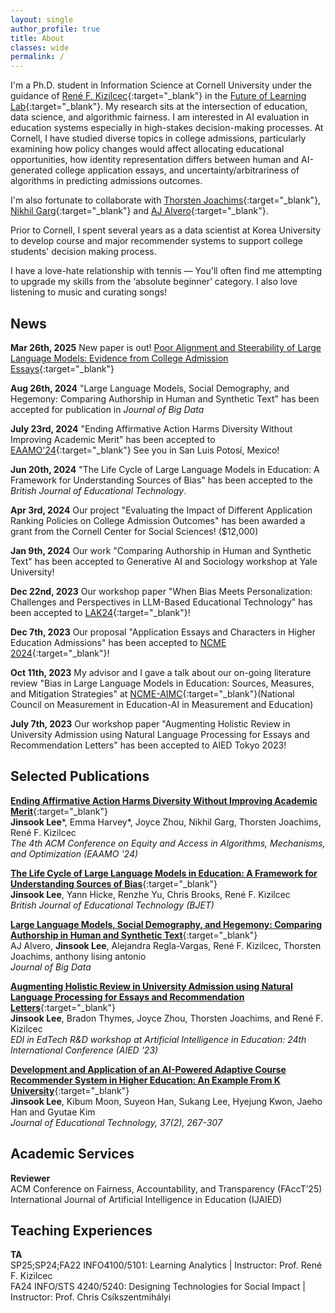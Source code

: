 ```yaml
---
layout: single
author_profile: true
title: About
classes: wide
permalink: /
---
```


I'm a Ph.D. student in Information Science at Cornell University under the guidance of [René F. Kizilcec](https://rene.kizilcec.com){:target="_blank"} in the [Future of Learning Lab](https://learning.cis.cornell.edu/){:target="_blank"}. My research sits at the intersection of education, data science, and algorithmic fairness. I am interested in AI evaluation in education systems especially in high-stakes decision-making processes. At Cornell, I have studied diverse topics in college admissions, particularly examining how policy changes would affect allocating educational opportunities, how identity representation differs between human and AI-generated college application essays, and uncertainty/arbitrariness of algorithms in predicting admissions outcomes.

I'm also fortunate to collaborate with [Thorsten Joachims](https://www.cs.cornell.edu/people/tj){:target="_blank"}, [Nikhil Garg](https://gargnikhil.com){:target="_blank"} and [AJ Alvero](https://ajalvero.com){:target="_blank"}.  

Prior to Cornell, I spent several years as a data scientist at Korea University to develop course and major recommender systems to support college students' decision making process.

I have a love-hate relationship with tennis — You'll often find me attempting to upgrade my skills from the ‘absolute beginner’ category. I also love listening to music and curating songs!

## News
**Mar 26th, 2025** New paper is out! [Poor Alignment and Steerability of Large Language Models: Evidence from College Admission Essays](https://arxiv.org/abs/2503.20062){:target="_blank"}

**Aug 26th, 2024** "Large Language Models, Social Demography, and Hegemony: Comparing Authorship in Human and Synthetic Text" has been accepted for publication in *Journal of Big Data* 

**July 23rd, 2024** "Ending Affirmative Action Harms Diversity Without Improving Academic Merit" has been accepted to [EAAMO'24](https://conference.eaamo.org/){:target="_blank"} See you in San Luis Potosí, Mexico!
 
**Jun 20th, 2024** "The Life Cycle of Large Language Models in Education: A Framework for Understanding Sources of Bias" has been accepted to the *British Journal of Educational Technology*. 

**Apr 3rd, 2024** Our project "Evaluating the Impact of Different Application Ranking Policies on College Admission Outcomes" has been awarded a grant from the Cornell Center for Social Sciences! ($12,000)

**Jan 9th, 2024** Our work "Comparing Authorship in Human and Synthetic Text" has been accepted to Generative AI and Sociology workshop at Yale University! 

**Dec 22nd, 2023** Our workshop paper "When Bias Meets Personalization: Challenges and
Perspectives in LLM-Based Educational Technology" has been accepted to [LAK24](https://www.solaresearch.org/events/lak/lak24/){:target="_blank"}!

**Dec 7th, 2023** Our proposal "Application Essays and Characters in Higher Education Admissions" has been accepted to [NCME 2024](https://www.ncme.org/home){:target="_blank"}!

**Oct 11th, 2023** My advisor and I gave a talk about our on-going literature review "Bias in Large Language Models in Education:
Sources, Measures, and Mitigation Strategies" at [NCME-AIMC](https://www.ncme-aime.org/){:target="_blank"}(National Council on Measurement in Education-AI in Measurement and Education) 

**July 7th, 2023** Our workshop paper "Augmenting Holistic Review in University Admission using Natural Language Processing for Essays and Recommendation Letters" has been accepted to AIED Tokyo 2023!

## Selected Publications

[**Ending Affirmative Action Harms Diversity Without Improving Academic Merit**](https://dl.acm.org/doi/abs/10.1145/3689904.3694706){:target="_blank"}\
**Jinsook Lee**\*, Emma Harvey\*, Joyce Zhou, Nikhil Garg, Thorsten Joachims, René F. Kizilcec\
*The 4th ACM Conference on Equity and Access in Algorithms, Mechanisms, and Optimization (EAAMO '24)*

[**The Life Cycle of Large Language Models in Education: A Framework for Understanding Sources of Bias**](https://bera-journals.onlinelibrary.wiley.com/doi/epdf/10.1111/bjet.13505?domain=author&token=GYAQDDMYPJMHC3GGPDQ3){:target="_blank"}\
**Jinsook Lee**, Yann Hicke, Renzhe Yu, Chris Brooks, René F. Kizilcec\
*British Journal of Educational Technology (BJET)*

[**Large Language Models, Social Demography, and Hegemony: Comparing Authorship in Human and Synthetic Text**](https://journalofbigdata.springeropen.com/articles/10.1186/s40537-024-00986-7){:target="_blank"}\
AJ Alvero, **Jinsook Lee**, Alejandra Regla-Vargas, René F. Kizilcec, Thorsten Joachims, anthony lising antonio\
*Journal of Big Data*

[**Augmenting Holistic Review in University Admission using Natural Language Processing for Essays and Recommendation Letters**](https://arxiv.org/pdf/2306.17575.pdf){:target="_blank"}\
**Jinsook Lee**, Bradon Thymes, Joyce Zhou, Thorsten Joachims, and René F. Kizilcec\
*EDI in EdTech R&D workshop at Artificial Intelligence in Education: 24th International Conference (AIED '23)*

[**Development and Application of an AI-Powered Adaptive Course Recommender System in Higher Education: An Example From K University**](https://www.researchgate.net/publication/352876624_Development_and_Application_of_an_AI-Powered_Adaptive_Course_Recommender_System_in_Higher_Education_An_Example_from_K_University){:target="_blank"}\
**Jinsook Lee**, Kibum Moon, Suyeon Han, Sukang Lee, Hyejung Kwon, Jaeho Han and Gyutae Kim\
*Journal of Educational Technology, 37(2), 267-307*

## Academic Services
**Reviewer**\
ACM Conference on Fairness, Accountability, and Transparency (FAccT’25)\
International Journal of Artificial Intelligence in Education (IJAIED)


## Teaching Experiences
**TA**\
SP25;SP24;FA22 INFO4100/5101: Learning Analytics | Instructor: Prof. René F. Kizilcec\
FA24 INFO/STS 4240/5240: Designing Technologies for Social Impact | Instructor: Prof. Chris Csíkszentmihályi 
